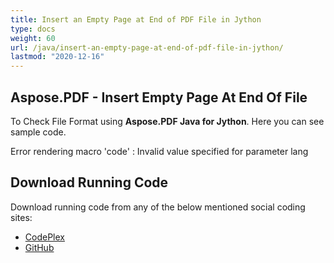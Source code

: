 ```yaml
---
title: Insert an Empty Page at End of PDF File in Jython
type: docs
weight: 60
url: /java/insert-an-empty-page-at-end-of-pdf-file-in-jython/
lastmod: "2020-12-16"
---
```


## **Aspose.PDF - Insert Empty Page At End Of File**
To Check File Format using **Aspose.PDF Java for Jython**. Here you can see sample code.

Error rendering macro 'code' : Invalid value specified for parameter lang
## **Download Running Code**
Download running code from any of the below mentioned social coding sites:

- [CodePlex](https://asposepdfjavajython.codeplex.com/releases)
- [GitHub](https://github.com/aspose-pdf/Aspose.PDF-for-Java/releases)
